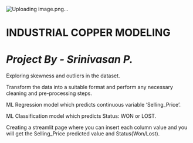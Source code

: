 ![Uploading image.png…]()

# INDUSTRIAL COPPER MODELING
# _Project  By - Srinivasan P._

Exploring skewness and outliers in the dataset.

Transform the data into a suitable format and perform any necessary cleaning and pre-processing steps.

ML Regression model which predicts continuous variable ‘Selling_Price’.

ML Classification model which predicts Status: WON or LOST.

Creating a streamlit page where you can insert each column value and you will get the Selling_Price predicted value and Status(Won/Lost).
